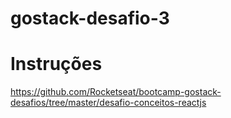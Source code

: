 # gostack-desafio-3

# Instruções

https://github.com/Rocketseat/bootcamp-gostack-desafios/tree/master/desafio-conceitos-reactjs
